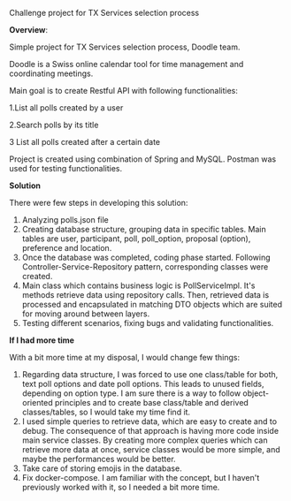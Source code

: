 Challenge project for TX Services selection process

**Overview**:

Simple project for TX Services selection process, Doodle team.

Doodle is a Swiss online calendar tool for time management and coordinating meetings.

Main goal is to create Restful API with following functionalities:

1.List all polls created by a user

2.Search polls by its title

3 List all polls created after a certain date

Project is created using combination of Spring and MySQL. Postman was used for testing functionalities.

**Solution**

There were few steps in developing this solution:
1. Analyzing polls.json file
2. Creating database structure, grouping data in specific tables. Main tables are user, participant, poll, poll_option, proposal (option), preference and location.
3. Once the database was completed, coding phase started. Following Controller-Service-Repository pattern, corresponding classes were created.
4. Main class which contains business logic is PollServiceImpl. It's methods retrieve data using repository calls. Then, retrieved data is processed and encapsulated in matching DTO objects which are suited for moving around between layers. 
5. Testing different scenarios, fixing bugs and validating functionalities.

**If I had more time**

With a bit more time at my disposal, I would change few things:
1. Regarding data structure, I was forced to use one class/table for both, text poll options and date poll options. This leads to unused fields, depending on option type. I am sure there is a way to follow object-oriented principles and to create base class/table and derived classes/tables, so I would take my time find it.
2. I used simple queries to retrieve data, which are easy to create and to debug. The consequence of that approach is having more code inside main service classes. By creating more complex queries which can retrieve more data at once, service classes would be more simple, and maybe the performances would be better.
3. Take care of storing emojis in the database. 
4. Fix docker-compose. I am familiar with the concept, but I haven't previously worked with it, so I needed a bit more time.